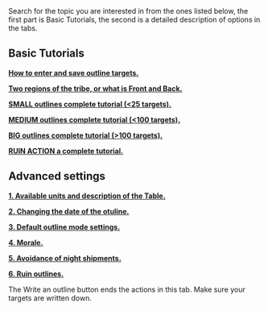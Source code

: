 <div class="p-3 mb-2 bg-light text-dark"><i class="bi bi-info-square"></i> Search for the topic you are interested in from the ones listed below, the first part is Basic Tutorials, the second is a detailed description of options in the tabs.</div>

## Basic Tutorials

<p class="mb-0"><b><a target="_blank" href="/documentation?link=true#jak-wpisywac-i-zapisac-cele-akcji">How to enter and save outline targets.</a></b></p>
<p class="mb-0"><b><a target="_blank" href="/documentation?link=true#dwa-rejony-plemienia-czyli-co-to-front-i-zaplecze">Two regions of the tribe, or what is Front and Back.</a></b></p>
<p class="my-0"><b><a target="_blank" href="/documentation?link=true#male-akcje-kompletny-poradnik">SMALL outlines complete tutorial (<25 targets).</a></b></p>
<p class="my-0"><b><a target="_blank" href="/documentation?link=true#srednie-akcje-kompletny-poradnik">MEDIUM outlines complete tutorial (<100 targets).</a></b></p>
<p class="my-0"><b><a target="_blank" href="/documentation?link=true#duze-akcje-kompletny-poradnik">BIG outlines complete tutorial (>100 targets).</a></b></p>
<p class="my-0"><b><a target="_blank" href="/documentation?link=true#akcje-burzace-kompletny-poradnik">RUIN ACTION a complete tutorial.</a></b></p>

## Advanced settings

<p class="mb-0"><b><a target="_blank" href="/documentation?link=true#dostepne-jednostki-i-opis-tabeli">1. Available units and description of the Table.</a></b></p>

<p class="my-0"><b><a target="_blank" href="/documentation?link=true#zmiana-daty-akcji">2. Changing the date of the otuline.</a></b></p>
<p class="my-0"><b><a target="_blank" href="/documentation?link=true#parametry-rozpiski">3. Default outline mode settings.</a></b></p>
<p class="my-0"><b><a target="_blank" href="/documentation?link=true#morale">4. Morale.</a></b></p>
<p class="my-0"><b><a target="_blank" href="/documentation?link=true#unikanie-bonusu-nocnego">5. Avoidance of night shipments.</a></b></p>
<p class="my-0"><b><a target="_blank" href="/documentation?link=true#burzenie">6. Ruin outlines.</a></b></p>

 <div class="p-3 mb-2 bg-light text-dark"><i class="bi bi-info-square"></i> The <span class = "md-correct2">Write an outline</span> button ends the actions in this tab. Make sure your targets are written down.</div><br>
